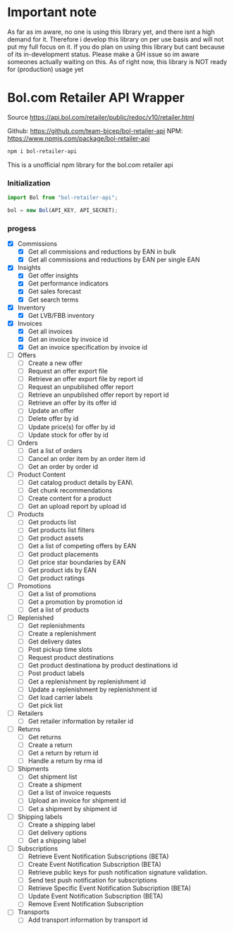 # Important note
As far as im aware, no one is using this library yet, and there isnt a high demand for it. Therefore i develop this library on per use basis and will not put my full focus on it. If you do plan on using this library but cant because of its in-development status. Please make a GH issue so im aware someones actually waiting on this. As of right now, this library is NOT ready for (production) usage yet


# Bol.com Retailer API Wrapper

Source https://api.bol.com/retailer/public/redoc/v10/retailer.html

Github: https://github.com/team-bicep/bol-retailer-api
NPM: https://www.npmjs.com/package/bol-retailer-api
<br>

```bash
npm i bol-retailer-api
```

This is a unofficial npm library for the bol.com retailer api

### Initialization

```javascript
import Bol from "bol-retailer-api";

bol = new Bol(API_KEY, API_SECRET);
```

### progess



- [x] Commissions
	- [x] Get all commissions and reductions by EAN in bulk
	- [x] Get all commissions and reductions by EAN per single EAN
- [X] Insights
	- [X] Get offer insights
	- [X] Get performance indicators
	- [X] Get sales forecast
	- [X] Get search terms
- [X] Inventory
	- [X] Get LVB/FBB inventory
- [x] Invoices
	- [x] Get all invoices
	- [x] Get an invoice by invoice id
	- [x] Get an invoice specification by invoice id
- [ ] Offers
	- [ ] Create a new offer
	- [ ] Request an offer export file
	- [ ] Retrieve an offer export file by report id
	- [ ] Request an unpublished offer report
	- [ ] Retrieve an unpublished offer report by report id
	- [ ] Retrieve an offer by its offer id
	- [ ] Update an offer
	- [ ] Delete offer by id
	- [ ] Update price(s) for offer by id
	- [ ] Update stock for offer by id
- [ ] Orders
	- [ ] Get a list of orders
	- [ ] Cancel an order item by an order item id
	- [ ] Get an order by order id
- [ ] Product Content
	- [ ] Get catalog product details by EAN\
	- [ ] Get chunk recommendations
	- [ ] Create content for a product
	- [ ] Get an upload report by upload id
- [ ] Products
	- [ ] Get products list
	- [ ] Get products list filters
	- [ ] Get product assets
	- [ ] Get a list of competing offers by EAN
	- [ ] Get product placements
	- [ ] Get price star boundaries by EAN
	- [ ] Get product ids by EAN
	- [ ] Get product ratings
- [ ] Promotions
	- [ ] Get a list of promotions
	- [ ] Get a promotion by promotion id
	- [ ] Get a list of products
- [ ] Replenished
	- [ ] Get replenishments
	- [ ] Create a replenishment
	- [ ] Get delivery dates
	- [ ] Post pickup time slots
	- [ ] Request product destinations
	- [ ] Get product destinationa by product destinations id
	- [ ] Post product labels
	- [ ] Get a replenishment by replenishment id
	- [ ] Update a replenishment by replenishment id
	- [ ] Get load carrier labels
	- [ ] Get pick list
- [ ] Retailers
	- [ ] Get retailer information by retailer id
- [ ] Returns
	- [ ] Get returns
	- [ ] Create a return
	- [ ] Get a return by return id
	- [ ] Handle a return by rma id
- [ ] Shipments
	- [ ] Get shipment list
	- [ ] Create a shipment
	- [ ] Get a list of invoice requests
	- [ ] Upload an invoice for shipment id
	- [ ] Get a shipment by shipment id
- [ ] Shipping labels
	- [ ] Create a shipping label
	- [ ] Get delivery options
	- [ ] Get a shipping label
- [ ] Subscriptions
	- [ ] Retrieve Event Notification Subscriptions (BETA)
	- [ ] Create Event Notification Subscription (BETA)
	- [ ] Retrieve public keys for push notification signature validation.
	- [ ] Send test push notification for subscriptions
	- [ ] Retrieve Specific Event Notification Subscription (BETA)
	- [ ] Update Event Notification Subscription (BETA)
	- [ ] Remove Event Notification Subscription
- [ ] Transports
	- [ ] Add transport information by transport id
